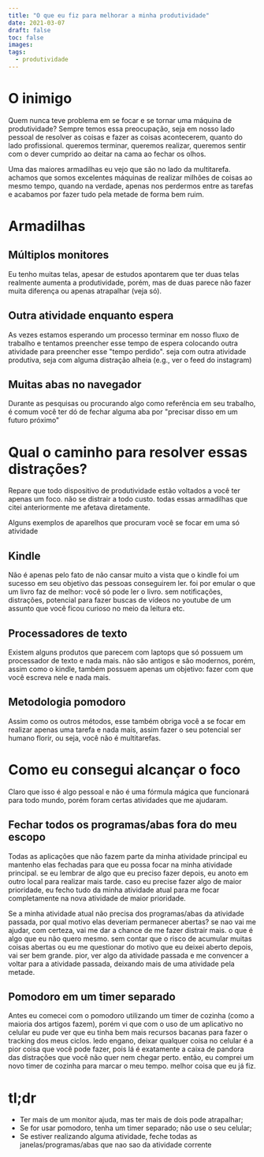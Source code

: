 ```yaml
---
title: "O que eu fiz para melhorar a minha produtividade"
date: 2021-03-07
draft: false
toc: false
images:
tags:
  - produtividade
---
```


# O inimigo

Quem nunca teve problema em se focar e se tornar uma máquina de produtividade? Sempre temos essa preocupação, seja em nosso lado pessoal de resolver as coisas e fazer as coisas acontecerem, quanto do lado profissional. queremos terminar, queremos realizar, queremos sentir com o dever cumprido ao deitar na cama ao fechar os olhos.

Uma das maiores armadilhas eu vejo que são no lado da multitarefa. achamos que somos excelentes máquinas de realizar milhões de coisas ao mesmo tempo, quando na verdade, apenas nos perdermos entre as tarefas e acabamos por fazer tudo pela metade de forma bem ruim.

# Armadilhas

## Múltiplos monitores

Eu tenho muitas telas, apesar de estudos apontarem que ter duas telas realmente aumenta a produtividade, porém, mas de duas parece não fazer muita diferença ou apenas atrapalhar (veja só).

## Outra atividade enquanto espera

As vezes estamos esperando um processo terminar em nosso fluxo de trabalho e tentamos preencher esse tempo de espera colocando outra atividade para preencher esse "tempo perdido". seja com outra atividade produtiva, seja com alguma distração alheia (e.g., ver o feed do instagram)

## Muitas abas no navegador

Durante as pesquisas ou procurando algo como referência em seu trabalho, é comum você ter dó de fechar alguma aba por "precisar disso em um futuro próximo"

# Qual o caminho para resolver essas distrações?

Repare que todo dispositivo de produtividade estão voltados a você ter apenas um foco. não se distrair a todo custo. todas essas armadilhas que citei anteriormente me afetava diretamente.

Alguns exemplos de aparelhos que procuram você se focar em uma só atividade

## Kindle

Não é apenas pelo fato de não cansar muito a vista que o kindle foi um sucesso em seu objetivo das pessoas conseguirem ler. foi por emular o que um livro faz de melhor: você só pode ler o livro. sem notificações, distrações, potencial para fazer buscas de vídeos no youtube de um assunto que você ficou curioso no meio da leitura etc.

## Processadores de texto

Existem alguns produtos que parecem com laptops que só possuem um processador de texto e nada mais. não são antigos e são modernos, porém, assim como o kindle, também possuem apenas um objetivo: fazer com que você escreva nele e nada mais.

## Metodologia pomodoro

Assim como os outros métodos, esse também obriga você a se focar em realizar apenas uma tarefa e nada mais, assim fazer o seu potencial ser humano florir, ou seja, você não é multitarefas.

# Como eu consegui alcançar o foco

Claro que isso é algo pessoal e não é uma fórmula mágica que funcionará para todo mundo, porém foram certas atividades que me ajudaram.

## Fechar todos os programas/abas fora do meu escopo

Todas as aplicações que não fazem parte da minha atividade principal eu mantenho elas fechadas para que eu possa focar na minha atividade principal. se eu lembrar de algo que eu preciso fazer depois, eu anoto em outro local para realizar mais tarde. caso eu precise fazer algo de maior prioridade, eu fecho tudo da minha atividade atual para me focar completamente na nova atividade de maior prioridade.

Se a minha atividade atual não precisa dos programas/abas da atividade passada, por qual motivo elas deveriam permanecer abertas? se nao vai me ajudar, com certeza, vai me dar a chance de me fazer distrair mais. o que é algo que eu não quero mesmo. sem contar que o risco de acumular muitas coisas abertas ou eu me questionar do motivo que eu deixei aberto depois, vai ser bem grande. pior, ver algo da atividade passada e me convencer a voltar para a atividade passada, deixando mais de uma atividade pela metade.

## Pomodoro em um timer separado

Antes eu comecei com o pomodoro utilizando um timer de cozinha (como a maioria dos artigos fazem), porém vi que com o uso de um aplicativo no celular eu pude ver que eu tinha bem mais recursos bacanas para fazer o tracking dos meus ciclos. ledo engano, deixar qualquer coisa no celular é a pior coisa que você pode fazer, pois lá é exatamente a caixa de pandora das distrações que você não quer nem chegar perto. então, eu comprei um novo timer de cozinha para marcar o meu tempo. melhor coisa que eu já fiz.

# tl;dr

- Ter mais de um monitor ajuda, mas ter mais de dois pode atrapalhar;
- Se for usar pomodoro, tenha um timer separado; não use o seu celular;
- Se estiver realizando alguma atividade, feche todas as janelas/programas/abas que nao sao da atividade corrente


